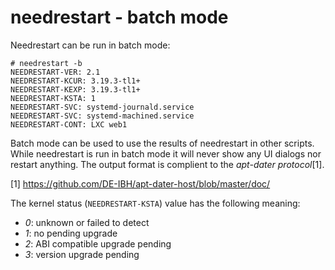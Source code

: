 needrestart - batch mode
========================

Needrestart can be run in batch mode:

```console
# needrestart -b
NEEDRESTART-VER: 2.1
NEEDRESTART-KCUR: 3.19.3-tl1+
NEEDRESTART-KEXP: 3.19.3-tl1+
NEEDRESTART-KSTA: 1
NEEDRESTART-SVC: systemd-journald.service
NEEDRESTART-SVC: systemd-machined.service
NEEDRESTART-CONT: LXC web1
```

Batch mode can be used to use the results of needrestart in other scripts.
While needrestart is run in batch mode it will never show any UI dialogs
nor restart anything. The output format is complient to the
*apt-dater protocol*[1].

[1] https://github.com/DE-IBH/apt-dater-host/blob/master/doc/


The kernel status (`NEEDRESTART-KSTA`) value has the following meaning:

- *0*: unknown or failed to detect
- *1*: no pending upgrade
- *2*: ABI compatible upgrade pending
- *3*: version upgrade pending
